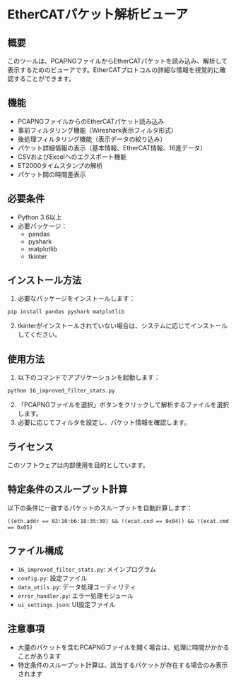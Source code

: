 # EtherCATパケット解析ビューア

## 概要
このツールは、PCAPNGファイルからEtherCATパケットを読み込み、解析して表示するためのビューアです。EtherCATプロトコルの詳細な情報を視覚的に確認することができます。

## 機能
- PCAPNGファイルからのEtherCATパケット読み込み
- 事前フィルタリング機能（Wireshark表示フィルタ形式）
- 後処理フィルタリング機能（表示データの絞り込み）
- パケット詳細情報の表示（基本情報、EtherCAT情報、16進データ）
- CSVおよびExcelへのエクスポート機能
- ET2000タイムスタンプの解析
- パケット間の時間差表示

## 必要条件
- Python 3.6以上
- 必要パッケージ：
  - pandas
  - pyshark
  - matplotlib
  - tkinter

## インストール方法
1. 必要なパッケージをインストールします：
```
pip install pandas pyshark matplotlib
```

2. tkinterがインストールされていない場合は、システムに応じてインストールしてください。

## 使用方法
1. 以下のコマンドでアプリケーションを起動します：
```
python 16_improved_filter_stats.py
```

2. 「PCAPNGファイルを選択」ボタンをクリックして解析するファイルを選択します。
3. 必要に応じてフィルタを設定し、パケット情報を確認します。

## ライセンス
このソフトウェアは内部使用を目的としています。

## 特定条件のスループット計算
以下の条件に一致するパケットのスループットを自動計算します：
```
((eth.addr == 02:10:b6:18:35:30) && !(ecat.cnd == 0x04)) && !(ecat.cmd == 0x05)
```

## ファイル構成
- `16_improved_filter_stats.py`: メインプログラム
- `config.py`: 設定ファイル
- `data_utils.py`: データ処理ユーティリティ
- `error_handler.py`: エラー処理モジュール
- `ui_settings.json`: UI設定ファイル

## 注意事項
- 大量のパケットを含むPCAPNGファイルを開く場合は、処理に時間がかかることがあります
- 特定条件のスループット計算は、該当するパケットが存在する場合のみ表示されます 
